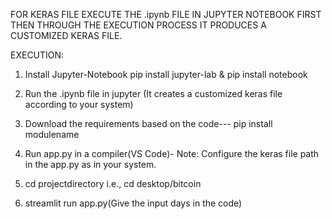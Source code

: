 FOR KERAS FILE EXECUTE THE .ipynb FILE IN JUPYTER NOTEBOOK FIRST THEN THROUGH THE EXECUTION PROCESS IT PRODUCES A CUSTOMIZED KERAS FILE.

EXECUTION:
1. Install Jupyter-Notebook
   pip install jupyter-lab &
   pip install notebook
   
3. Run the .ipynb file in jupyter
   (It creates a customized keras file according to your system)

4. Download the requirements based on the code---
   pip install modulename
   
5. Run app.py in a compiler(VS Code)-
   Note: Configure the keras file path in the app.py as in your system. 

6. cd projectdirectory i.e., cd desktop/bitcoin
   
7. streamlit run app.py(Give the input days in the code)
